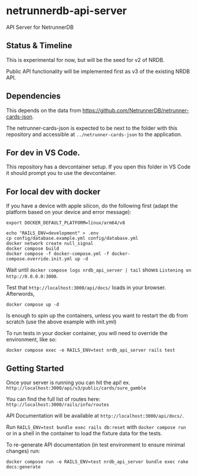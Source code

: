 # netrunnerdb-api-server

API Server for NetrunnerDB

## Status & Timeline

This is experimental for now, but will be the seed for v2 of NRDB.

Public API functionality will be implemented first as v3 of the existing NRDB API.

## Dependencies

This depends on the data from https://github.com/NetrunnerDB/netrunner-cards-json.

The netrunner-cards-json is expected to be next to the folder with this
repository and accessible at `../netrunner-cards-json` to the application.

## For dev in VS Code.

This repository has a devcontainer setup.  If you open this folder in VS Code it should prompt
you to use the devcontainer.

## For local dev with docker

If you have a device with apple silicon, do the following first (adapt the
platform based on your device and error message):

```
export DOCKER_DEFAULT_PLATFORM=linux/arm64/v8
```

```
echo "RAILS_ENV=development" > .env
cp config/database.example.yml config/database.yml
docker network create null_signal
docker compose build
docker compose -f docker-compose.yml -f docker-compose.override.init.yml up -d
```
Wait until `docker compose logs nrdb_api_server | tail` shows `Listening on http://0.0.0.0:3000`.

Test that `http://localhost:3000/api/docs/` loads in your browser. Afterwords,

```
docker compose up -d
```
Is enough to spin up the containers, unless you want to restart the db from scratch (use the above example with init.yml)

To run tests in your docker container, you will need to override the environment, like so:
```
docker compose exec -e RAILS_ENV=test nrdb_api_server rails test
```

## Getting Started

Once your server is running you can hit the api!
ex. `http://localhost:3000/api/v3/public/cards/sure_gamble`

You can find the full list of routes here:
`http://localhost:3000/rails/info/routes`

API Documentation will be available at `http://localhost:3000/api/docs/`.

Run `RAILS_ENV=test bundle exec rails db:reset` with `docker compose run` or in a
shell in the container to load the fixture data for the tests.

To re-generate API documentation (in test environment to ensure minimal changes) run:
```
docker compose run -e RAILS_ENV=test nrdb_api_server bundle exec rake docs:generate
```
